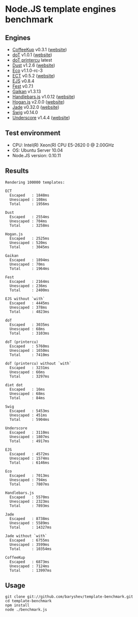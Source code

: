 # Node.JS template engines benchmark

## Engines

- [CoffeeKup](https://github.com/mauricemach/coffeekup) v0.3.1 ([website](http://coffeekup.org/))
- [doT](https://github.com/olado/doT) v1.0.1 ([website](http://olado.github.com/doT/))
- [doT printercu](https://github.com/printercu/doT) latest
- [Dust](https://github.com/linkedin/dustjs) v1.2.6 ([website](http://linkedin.github.com/dustjs/))
- [Eco](https://github.com/sstephenson/eco) v1.1.0-rc-3
- [ECT](https://github.com/baryshev/ect) v0.5.2 ([website](http://ectjs.com/))
- [EJS](https://github.com/visionmedia/ejs) v0.8.4
- [Fest](https://github.com/mailru/fest) v0.7.1
- [Gaikan](https://github.com/Deathspike/gaikan) v1.3.13
- [Handlebars.js](https://github.com/wycats/handlebars.js/) v1.0.12 ([website](http://handlebarsjs.com/))
- [Hogan.js](https://github.com/twitter/hogan.js) v2.0.0 ([website](http://twitter.github.com/hogan.js/))
- [Jade](https://github.com/visionmedia/jade) v0.32.0 ([website](http://jade-lang.com/))
- [Swig](https://github.com/paularmstrong/swig) v0.14.0
- [Underscore](https://github.com/documentcloud/underscore) v1.4.4 ([website](http://underscorejs.org/))

## Test environment

- CPU: Intel(R) Xeon(R) CPU E5-2620 0 @ 2.00GHz
- OS: Ubuntu Server 10.04
- Node.JS version: 0.10.11

## Results

	Rendering 100000 templates:

	ECT
	  Escaped   : 1848ms
	  Unescaped : 108ms
	  Total     : 1956ms

	Dust
	  Escaped   : 2554ms
	  Unescaped : 704ms
	  Total     : 3258ms

	Hogan.js
	  Escaped   : 2525ms
	  Unescaped : 520ms
	  Total     : 3045ms

	Gaikan
	  Escaped   : 1894ms
	  Unescaped : 70ms
	  Total     : 1964ms

	Fest
	  Escaped   : 2164ms
	  Unescaped : 236ms
	  Total     : 2400ms

	EJS without `with`
	  Escaped   : 4445ms
	  Unescaped : 378ms
	  Total     : 4823ms

	doT
	  Escaped   : 3035ms
	  Unescaped : 68ms
	  Total     : 3103ms

	doT (printercu)
	  Escaped   : 5760ms
	  Unescaped : 1650ms
	  Total     : 7410ms

	doT (printercu) without `with`
	  Escaped   : 3231ms
	  Unescaped : 66ms
	  Total     : 3297ms

	diet dot
	  Escaped   : 16ms
	  Unescaped : 68ms
	  Total     : 84ms

	Swig
	  Escaped   : 5453ms
	  Unescaped : 451ms
	  Total     : 5904ms

	Underscore
	  Escaped   : 3110ms
	  Unescaped : 1807ms
	  Total     : 4917ms

	EJS
	  Escaped   : 4572ms
	  Unescaped : 1574ms
	  Total     : 6146ms

	Eco
	  Escaped   : 7013ms
	  Unescaped : 794ms
	  Total     : 7807ms

	Handlebars.js
	  Escaped   : 5570ms
	  Unescaped : 2323ms
	  Total     : 7893ms

	Jade
	  Escaped   : 8738ms
	  Unescaped : 5589ms
	  Total     : 14327ms

	Jade without `with`
	  Escaped   : 6755ms
	  Unescaped : 3599ms
	  Total     : 10354ms

	CoffeeKup
	  Escaped   : 6873ms
	  Unescaped : 7124ms
	  Total     : 13997ms

## Usage

	git clone git://github.com/baryshev/template-benchmark.git
	cd template-benchmark
	npm install
	node ./benchmark.js

